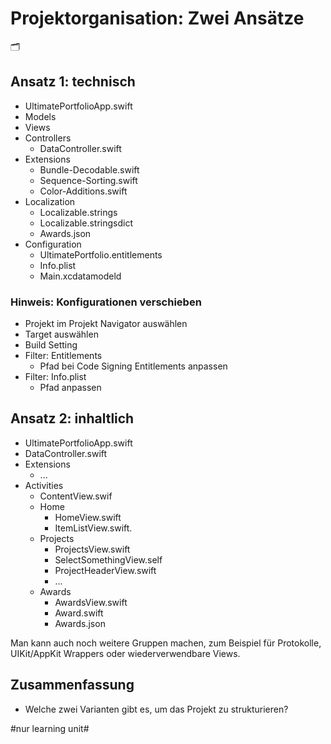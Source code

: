 # Projektorganisation: Zwei Ansätze
🗂️

## Ansatz 1: technisch

- UltimatePortfolioApp.swift
- Models
- Views
- Controllers
	- DataController.swift
- Extensions
	- Bundle-Decodable.swift
	- Sequence-Sorting.swift
	- Color-Additions.swift
- Localization
	- Localizable.strings
	- Localizable.stringsdict
	- Awards.json
- Configuration
	- UltimatePortfolio.entitlements
	- Info.plist
	- Main.xcdatamodeld

### Hinweis: Konfigurationen verschieben

- Projekt im Projekt Navigator auswählen
- Target auswählen
- Build Setting
- Filter: Entitlements
	- Pfad bei Code Signing Entitlements anpassen
- Filter: Info.plist
	- Pfad anpassen

## Ansatz 2: inhaltlich

- UltimatePortfolioApp.swift
- DataController.swift
- Extensions
	- ...
- Activities
	- ContentView.swif
	- Home
		- HomeView.swift
		- ItemListView.swift.
	- Projects
		-   ProjectsView.swift
		-   SelectSomethingView.self
		-   ProjectHeaderView.swift
		- ...
	- Awards
		-   AwardsView.swift
		-   Award.swift
		-   Awards.json


Man kann auch noch weitere Gruppen machen, zum Beispiel für Protokolle, UIKit/AppKit Wrappers oder wiederverwendbare Views.

## Zusammenfassung
- Welche zwei Varianten gibt es, um das Projekt zu strukturieren?

#nur learning unit#